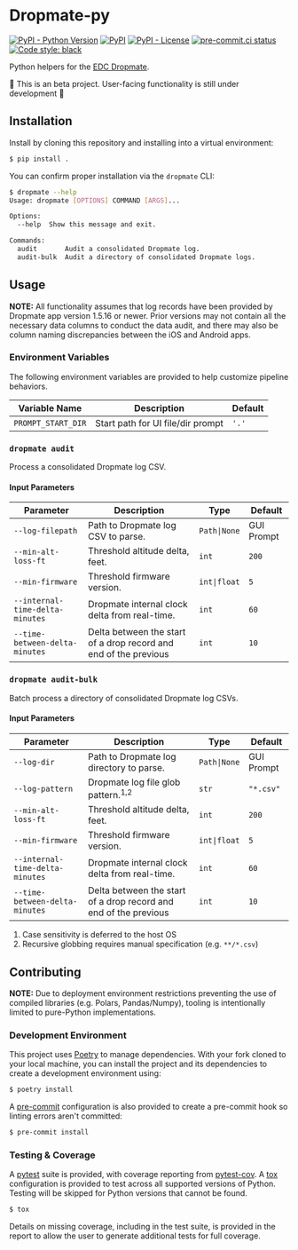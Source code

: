 # Dropmate-py
[![PyPI - Python Version](https://img.shields.io/pypi/pyversions/dropmate-py/0.1.0?logo=python&logoColor=FFD43B)](https://pypi.org/project/dropmate-py/)
[![PyPI](https://img.shields.io/pypi/v/dropmate-py?logo=Python&logoColor=FFD43B)](https://pypi.org/project/dropmate-py/)
[![PyPI - License](https://img.shields.io/pypi/l/dropmate-py?color=magenta)](https://github.com/sco1/dropmate-py/blob/main/LICENSE)
[![pre-commit.ci status](https://results.pre-commit.ci/badge/github/sco1/dropmate-py/main.svg)](https://results.pre-commit.ci/latest/github/sco1/dropmate-py/main)
[![Code style: black](https://img.shields.io/badge/code%20style-black-black)](https://github.com/psf/black)

Python helpers for the [EDC Dropmate](https://earthlydynamics.com/dropmate/).

🚨 This is an beta project. User-facing functionality is still under development 🚨

## Installation
Install by cloning this repository and installing into a virtual environment:

```bash
$ pip install .
```

You can confirm proper installation via the `dropmate` CLI:
<!-- [[[cog
import cog
from subprocess import PIPE, run
out = run(["dropmate", "--help"], stdout=PIPE, encoding="ascii")
cog.out(
    f"```bash\n$ dropmate --help\n{out.stdout.rstrip()}\n```"
)
]]] -->
```bash
$ dropmate --help
Usage: dropmate [OPTIONS] COMMAND [ARGS]...

Options:
  --help  Show this message and exit.

Commands:
  audit       Audit a consolidated Dropmate log.
  audit-bulk  Audit a directory of consolidated Dropmate logs.
```
<!-- [[[end]]] -->

## Usage
**NOTE:** All functionality assumes that log records have been provided by Dropmate app version 1.5.16 or newer. Prior versions may not contain all the necessary data columns to conduct the data audit, and there may also be column naming discrepancies between the iOS and Android apps.
### Environment Variables
The following environment variables are provided to help customize pipeline behaviors.

| Variable Name      | Description                       | Default      |
|--------------------|-----------------------------------|--------------|
| `PROMPT_START_DIR` | Start path for UI file/dir prompt | `'.'`        |

### `dropmate audit`
Process a consolidated Dropmate log CSV.
#### Input Parameters
| Parameter                       | Description                                                      | Type         | Default    |
|---------------------------------|------------------------------------------------------------------|--------------|------------|
| `--log-filepath`                | Path to Dropmate log CSV to parse.                               | `Path\|None` | GUI Prompt |
| `--min-alt-loss-ft`             | Threshold altitude delta, feet.                                  | `int`        | `200`      |
| `--min-firmware`                | Threshold firmware version.                                      | `int\|float` | `5`        |
| `--internal-time-delta-minutes` | Dropmate internal clock delta from real-time.                    | `int`        | `60`       |
| `--time-between-delta-minutes`  | Delta between the start of a drop record and end of the previous | `int`        | `10`       |

### `dropmate audit-bulk`
Batch process a directory of consolidated Dropmate log CSVs.
#### Input Parameters
| Parameter                       | Description                                                      | Type         | Default    |
|---------------------------------|------------------------------------------------------------------|--------------|------------|
| `--log-dir`                     | Path to Dropmate log directory to parse.                         | `Path\|None` | GUI Prompt |
| `--log-pattern`                 | Dropmate log file glob pattern.<sup>1,2</sup>                    | `str`        | `"*.csv"`  |
| `--min-alt-loss-ft`             | Threshold altitude delta, feet.                                  | `int`        | `200`      |
| `--min-firmware`                | Threshold firmware version.                                      | `int\|float` | `5`        |
| `--internal-time-delta-minutes` | Dropmate internal clock delta from real-time.                    | `int`        | `60`       |
| `--time-between-delta-minutes`  | Delta between the start of a drop record and end of the previous | `int`        | `10`       |

1. Case sensitivity is deferred to the host OS
2. Recursive globbing requires manual specification (e.g. `**/*.csv`)

## Contributing
**NOTE:** Due to deployment environment restrictions preventing the use of compiled libraries (e.g. Polars, Pandas/Numpy), tooling is intentionally limited to pure-Python implementations.
### Development Environment
This project uses [Poetry](https://python-poetry.org/) to manage dependencies. With your fork cloned to your local machine, you can install the project and its dependencies to create a development environment using:

```bash
$ poetry install
```

A [pre-commit](https://pre-commit.com) configuration is also provided to create a pre-commit hook so linting errors aren't committed:

```bash
$ pre-commit install
```

### Testing & Coverage
A [pytest](https://docs.pytest.org/en/latest/) suite is provided, with coverage reporting from [pytest-cov](https://github.com/pytest-dev/pytest-cov). A [tox](https://github.com/tox-dev/tox/) configuration is provided to test across all supported versions of Python. Testing will be skipped for Python versions that cannot be found.

```bash
$ tox
```

Details on missing coverage, including in the test suite, is provided in the report to allow the user to generate additional tests for full coverage.
